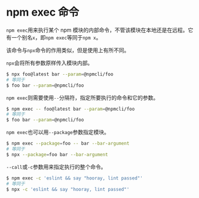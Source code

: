 # npm exec 命令

`npm exec`用来执行某个 npm 模块的内部命令，不管该模块在本地还是在远程。它有一个别名`x`，即`npm exec`等同于`npm x`。

该命令与`npx`命令的作用类似，但是使用上有所不同。

`npx`会将所有参数原样传入模块内部。

```bash
$ npx foo@latest bar --param=@npmcli/foo
# 等同于
$ foo bar --param=@npmcli/foo
```

`npm exec`则需要使用`--`分隔符，指定所要执行的命令和它的参数。

```bash
$ npm exec -- foo@latest bar --param=@npmcli/foo
# 等同于
$ foo bar --param=@npmcli/foo
```

`npm exec`也可以用`--package`参数指定模块。

```bash
$ npm exec --package=foo -- bar --bar-argument
# 等同于
$ npx --package=foo bar --bar-argument
```

`--call`或`-c`参数用来指定执行的整个命令。

```bash
$ npm exec -c 'eslint && say "hooray, lint passed"'
# 等同于
$ npx -c 'eslint && say "hooray, lint passed"'
```

